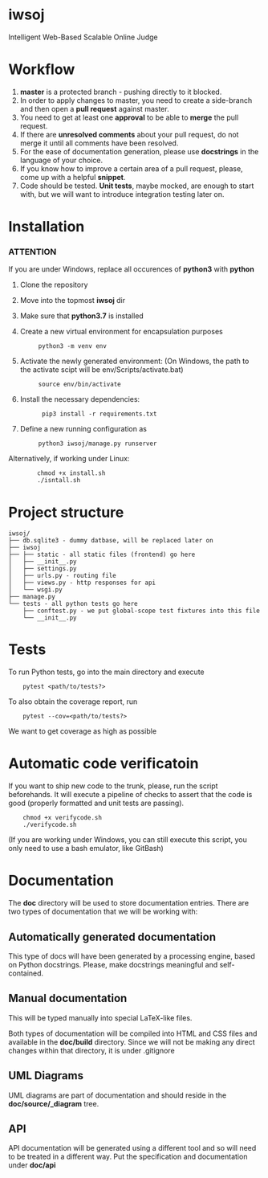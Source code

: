 # iwsoj
Intelligent Web-Based Scalable Online Judge

# Workflow
1. **master** is a protected branch - pushing directly to it blocked.
2. In order to apply changes to master, you need to create a side-branch and then open a **pull request** against master.
3. You need to get at least one **approval** to be able to **merge** the pull request.
4. If there are **unresolved comments** about your pull request, do not merge it until all comments have been resolved.
5. For the ease of documentation generation, please use **docstrings** in the language of your choice.
6. If you know how to improve a certain area of a pull request, please, come up with a helpful **snippet**.
7. Code should be tested. **Unit tests**, maybe mocked, are enough to start with, but we will want to introduce integration testing later on.

# Installation

### ATTENTION
If you are under Windows, replace all occurences of **python3** with **python**

1. Clone the repository
2. Move into the topmost **iwsoj** dir
3. Make sure that **python3.7** is installed
4. Create a new virtual environment for encapsulation purposes
  
            python3 -m venv env

5. Activate the newly generated environment: 
(On Windows, the path to the activate scipt will be env/Scripts/activate.bat)

            source env/bin/activate
            
6. Install the necessary dependencies:
            
             pip3 install -r requirements.txt
             
7. Define a new running configuration as 

            python3 iwsoj/manage.py runserver
            
Alternatively, if working under Linux:

            chmod +x install.sh
            ./isntall.sh
            
 # Project structure
``` 
iwsoj/
├── db.sqlite3 - dummy datbase, will be replaced later on
├── iwsoj
├── ├── static - all static files (frontend) go here
│   ├── __init__.py
│   ├── settings.py
│   ├── urls.py - routing file
│   ├── views.py - http responses for api
│   └── wsgi.py
├── manage.py
└── tests - all python tests go here
    ├── conftest.py - we put global-scope test fixtures into this file
    └── __init__.py
```

# Tests
To run Python tests, go into the main directory and execute

        pytest <path/to/tests?>
        
To also obtain the coverage report, run 

        pytest --cov=<path/to/tests?>
        
We want to get coverage as high as possible
        
 
# Automatic code verificatoin
If you want to ship new code to the trunk, please, run the script beforehands. It will execute a pipeline of checks to assert that the code is good (properly formatted and unit tests are passing). 

        chmod +x verifycode.sh
        ./verifycode.sh
        
(If you are working under Windows, you can still execute this script, you only need to use a bash emulator, like GitBash)


# Documentation
The **doc** directory will be used to store documentation entries. There are two types of documentation that we will be working with:

## Automatically generated documentation
This type of docs will have been generated by a processing engine, based on Python docstrings. 
Please, make docstrings meaningful and self-contained.

## Manual documentation
This will be typed manually into special LaTeX-like files.

Both types of documentation will be compiled into HTML and CSS files and available in the **doc/build** directory.
Since we will not be making any direct changes within that directory, it is under .gitignore

## UML Diagrams
UML diagrams are part of documentation and should reside in the **doc/source/_diagram** tree.

## API
API documentation will be generated using a different tool and so will need to be treated in a different way.
Put the specification and documentation under **doc/api**